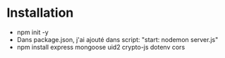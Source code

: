 # Installation

- npm init -y
- Dans package.json, j'ai ajouté dans script: "start: nodemon server.js"
- npm install express mongoose uid2 crypto-js dotenv cors
